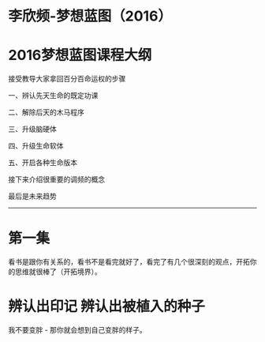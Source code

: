 
# 李欣频-梦想蓝图（2016）

# 2016梦想蓝图课程大纲

接受教导大家拿回百分百命运权的步骤

一、辨认先天生命的既定功课

二、解除后天的木马程序

 三、升级脑硬体

四、升级生命软体

五、开启各种生命版本

接下来介绍很重要的调频的概念

最后是未来趋势

--------------------------

# 第一集
看书是跟你有关系的，看书不是看完就好了，看完了有几个很深刻的观点，开拓你的思维就很棒了（开拓境界）。  

# 辨认出印记 辨认出被植入的种子

我不要变胖 - 那你就会想到自己变胖的样子。
